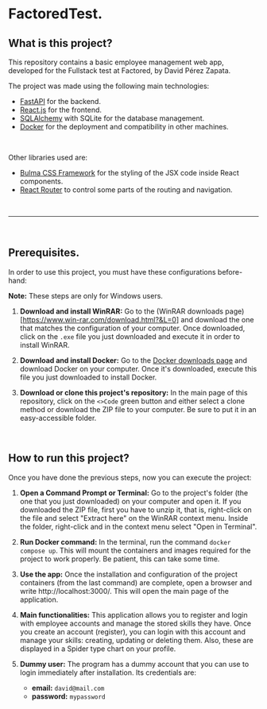 # FactoredTest.

## What is this project?
This repository contains a basic employee management web app, developed for the Fullstack test at Factored, by David Pérez Zapata.

The project was made using the following main technologies:
* [FastAPI](https://fastapi.tiangolo.com) for the backend.
* [React.js](https://react.dev) for the frontend.
* [SQLAlchemy](https://www.sqlalchemy.org) with SQLite for the database management.
* [Docker](https://www.docker.com) for the deployment and compatibility in other machines.

<br>

Other libraries used are:
* [Bulma CSS Framework](https://bulma.io) for the styling of the JSX code inside React components.
* [React Router](https://reactrouter.com/en/main) to control some parts of the routing and navigation.

<br>

---
<br>

## Prerequisites.
In order to use this project, you must have these configurations before-hand:

**Note:** These steps are only for Windows users.

1. **Download and install WinRAR:** Go to the (WinRAR downloads page)[https://www.win-rar.com/download.html?&L=0] and download the one that matches the configuration of your computer. Once downloaded, click on the `.exe` file you just downloaded and execute it in order to install WinRAR.

2. **Download and install Docker:** Go to the [Docker downloads page](https://docs.docker.com/desktop/install/windows-install/) and download Docker on your computer. Once it's downloaded, execute this file you just downloaded to install Docker.

2. **Download or clone this project's repository:** In the main page of this repository, click on the `<>Code` green button and either select a clone method or download the ZIP file to your computer. Be sure to put it in an easy-accessible folder.

<br>

## How to run this project?
Once you have done the previous steps, now you can execute the project:

1. **Open a Command Prompt or Terminal:** Go to the project's folder (the one that you just downloaded) on your computer and open it. If you downloaded the ZIP file, first you have to unzip it, that is, right-click on the file and select "Extract here" on the WinRAR context menu. Inside the folder, right-click and in the context menu select "Open in Terminal".

2. **Run Docker command:** In the terminal, run the command `docker compose up`. This will mount the containers and images required for the project to work properly. Be patient, this can take some time.

3. **Use the app:** Once the installation and configuration of the project containers (from the last command) are complete, open a browser and write http://localhost:3000/. This will open the main page of the application.

4. **Main functionalities:**  This application allows you to register and login with employee accounts and manage the stored skills they have. Once you create an account (register), you can login with this account and manage your skills: creating, updating or deleting them. Also, these are displayed in a Spider type chart on your profile.

5. **Dummy user:** The program has a dummy account that you can use to login immediately after installation. Its credentials are:
    * **email:** `david@mail.com`
    * **password:** `mypassword`
